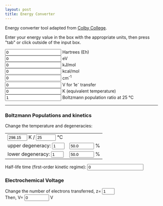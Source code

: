 ```yaml
---
layout: post
title: Energy Converter
---
```


<HTML>
<HEAD>
<TITLE>Energy Converter</TITLE>

<p>Energy converter tool adapted from <a href="https://www.colby.edu/chemistry/PChem/Hartree.html">Colby College</a>.</p>

<SCRIPT LANGUAGE="JavaScript">

//DEFINE METHODS
function constants(conv) {
    var numE = 7;
          conv[0] = 1.000 ;
// eV
          conv[1] = 2.7211399E+01 ;
// kJ/mol
          conv[2] = 2.6255002E+03 ;
// kcal/mol
          conv[3] = conv[2]/4.184 ;
// cm-1
          conv[4] = 2.1947463E+05 ;
// V
          conv[5] = 2.6255002E+06/96484.6 ;
// K
          conv[6] =3.1577709E+05 ;
// Boltzmann
          conv[7] = -conv[6] ;
            return numE;
}

function displayInfo(form,field) {
// find field index
   for (var i=0; i<=nfields; i++) {
   if ( form.elements[i].name == field ) {
   idx = i ;
   break;
     }
}
// find number of characters in input string for significant figure functions
    nchars = form.elements[idx].value.length +1 ;

// calculate the base energy in Hartrees
  if ( idx != 7) {
   energy = form.elements[idx].value/conv[idx];
						          } else {
   energy = Math.log(form.elements[idx].value)*298.15/conv[idx];
                      }

// convert to other units
for (var i=0; i<=nfields; i++) {
   if ( i != idx ) {
        if ( i != 7) {
         form.elements[i].value = trunc(energy*conv[i],nchars) ;
                   } else {
        form.elements[i].value = trunc(Math.exp(energy*conv[i]/298.15),4) ;
                   }
     }
   }
   boltzmann()
}

function setT() {
    var num = Number(document.Boltzmann.C.value) + 273.15;
    nchars = Math.floor(num).toString().length + 3; 
    document.Boltzmann.T.value = trunc(num, nchars); 
}

function setC() {
    var num = Number(document.Boltzmann.T.value) - 273.15;
    nchars = Math.floor(num).toString().length + 3;
    document.Boltzmann.C.value = trunc(num, nchars); 
}

function boltzmann() {
// calculate boltzmann fractions and voltage for general conditions
      var T = document.Boltzmann.T.value ;
      // var C = document.Boltzmann.C.value ;
      var gj = document.Boltzmann.gj.value ;
      var gi = document.Boltzmann.gi.value ;
      var z= document.Boltzmann.z.value ; 
      var r = Math.exp(energy*conv[7]/T)*gj/gi ;
      document.Boltzmann.flow.value = trunc(1/(r+1)*100.0,3) ;
         var fup = trunc(r/(r+1)*100.0,3) ;
    if ( fup > 1e-20 ) {
             document.Boltzmann.fup.value = fup 
                              } else {
             document.Boltzmann.fup.value = 0 }
// Put in diagram poulations
         //  var all = "-oooooooooo" ;
         //  var molecules = Math.floor(r/(r+1)*10.0+0.5) ;
         //    document.Boltzmann.up.value = all.substring(0,molecules+1) + "-" ;
         //    document.Boltzmann.low.value = all.substring(0,11-molecules) + "-" ;
// Voltage for z != 1
      voltage = energy*conv[5]/z
      nchars = Math.floor(voltage).toString().length + 3;
      document.Boltzmann.V.value = trunc(voltage, nchars);

      halflife();
}

function halflife() {
   var T = document.Boltzmann.T.value;
   var gj = document.Boltzmann.gj.value;
   var gi = document.Boltzmann.gi.value;
   var kb = 1.380649E-23;
   var h = 6.62607015E-34;
   var R = 0.001985877534;
   k_rate = kb * T / h * Math.exp(-energy*conv[3]/(R*T));
   time = Math.log(2) / k_rate;
   
   if (time > 3600*24*365) {
      uom = "years";
      factor = 3600*24*365;
   } else if (time > 3600*24) {
      uom = "days";
      factor = 3600*24;
   } else if (time > 3600) {
      uom = "hours";
      factor = 3600;
   } else if (time > 60) {
      uom = "minutes";
      factor = 60;
   } else if (time > 1) {
      uom = "seconds";
      factor = 1;
   } else if (time > 1E-3) {
      uom = "ms";
      factor = 1E-3;
   } else if (time > 1E-6) {
      uom = "μs";
      factor = 1E-6;
   } else if (time > 1E-9) {
      uom = "ns";
      factor = 1E-9;
   } else {
      uom = "ps";
      factor = 1E-12;
   }

   console.log(time/factor, uom)
   intlength = Math.floor(time/factor).toString().length
   if (intlength > 8) {
      nchars = 4;
   } else {
      nchars = intlength + 3;
   }
   document.Boltzmann.halflife.value = trunc(time/factor, nchars).toString() + " " + uom;
}

// Significant figure functions
function ord(x) {
   return Math.floor(Math.log(Math.abs(x+1e-35))/2.303)
}
// Truncate to n sign. figures
function trunc(x,n) {
   return Math.floor(x*Math.pow(10,-ord(x)+n-1)+.5)/Math.pow(10,-ord(x)+n-1)
}

// MAIN variable declarations
 var energy = 0.000;
 var nchars = 0;
 var conv = new Array();
 var nfields = constants(conv);

</SCRIPT>
</HEAD>
<BODY>
<!-- <H3>Energy Units Converter</H3> -->
Enter your energy value in the box with the appropriate units, then press "tab"
or click outside of the input box.
<P>
<FORM NAME="Hartree" METHOD="POST">
<INPUT TYPE="text" NAME="H" VALUE="0" onChange="displayInfo(this.form,this.name);"> Hartrees (Eh)<BR>
<INPUT TYPE="text" NAME="eV" VALUE="0" onChange="displayInfo(this.form,this.name);"> eV<BR>
<INPUT TYPE="text" NAME="kJ/mol" VALUE="0" onChange="displayInfo(this.form,this.name);"> kJ/mol<BR>
<INPUT TYPE="text" NAME="kcal/mol" VALUE="0" onChange="displayInfo(this.form,this.name);"> kcal/mol<BR>
<INPUT TYPE="text" NAME="cm-1" VALUE="0" onChange="displayInfo(this.form,this.name);"> cm<sup>-1</sup><BR>
<INPUT TYPE="text" NAME="V" VALUE="0" onChange="displayInfo(this.form,this.name);"> V for 1e<sup>-</sup> transfer<BR>
<INPUT TYPE="text" NAME="K" VALUE="0" onChange="displayInfo(this.form,this.name);"> K (equivalent temperature)<BR>
<INPUT TYPE="text" NAME="B" VALUE="1" onChange="displayInfo(this.form,this.name);"> Boltzmann population ratio at 25 °C
</FORM>
<HR>
<H3>Boltzmann Populations and kinetics</H3>
Change the temperature and degeneracies:
<FORM NAME="Boltzmann" METHOD="POST">
<TABLE>
<TR><TD><INPUT TYPE="text" NAME="T" SIZE="5" VALUE="298.15" onChange="setC();boltzmann();"> K / <INPUT TYPE="text" NAME="C" SIZE="5" VALUE="25" onChange="setT();boltzmann();"> °C</TD>
<TD></TD>
<!-- <TD></TD> -->
</TR>
<TR><TD>
upper degeneracy: <INPUT TYPE="text" NAME="gj" SIZE="2" VALUE="1" onChange="boltzmann();"></TD>
<TD><INPUT TYPE="text" NAME="fup" SIZE="7" VALUE="50.0" onFocus="blur();"> %</TD>
<!-- <TD><INPUT TYPE="text" NAME="up" SIZE="12" VALUE="-ooooo-" onFocus="blur();"></TD> -->
</TR>
<TR><TD>
lower degeneracy: <INPUT TYPE="text" NAME="gi" SIZE="2" VALUE="1" onChange="boltzmann();"></TD>
<TD><INPUT TYPE="text" NAME="flow" SIZE="7" VALUE="50.0" onFocus="blur();"> %</TD>
<!-- <TD><INPUT TYPE="text" NAME="low" SIZE="12" VALUE="-ooooo-" onFocus="blur();"></TD> -->
</TR>
</TABLE>

Half-life time (first-order kinetic regime): <INPUT TYPE="text" NAME="halflife" VALUE="0" onFocus="blur();">

<H3>Electrochemical Voltage</H3>
Change the number of electrons transferred, z=
<INPUT TYPE="text" NAME="z" SIZE="2" VALUE="1" onChange="boltzmann();"><BR>
Then, V=
<INPUT TYPE="text" NAME="V" SIZE="7" VALUE="0" onFocus="blur();"> V<BR>
</FORM>